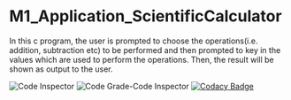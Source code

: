 # M1_Application_ScientificCalculator
In this c program, the user is prompted to choose the operations(i.e. addition, subtraction etc)  to be performed and then prompted to key in the values which are used to perform the operations. Then, the result will be shown as output to the user.


![Code Inspector](https://api.codiga.io/project/29892/score/svg)
![Code Grade-Code Inspector](https://api.codiga.io/project/29892/status/svg)
[![Codacy Badge](https://app.codacy.com/project/badge/Grade/87ba4f8b094d44cebe6884ee5fd92986)](https://www.codacy.com/gh/Ashwini-Suresh-Kamble/M1_ProjectType_Goal/dashboard?utm_source=github.com&amp;utm_medium=referral&amp;utm_content=Ashwini-Suresh-Kamble/M1_ProjectType_Goal&amp;utm_campaign=Badge_Grade)
